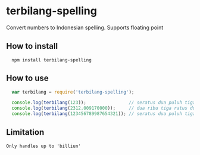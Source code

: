 # terbilang-spelling
Convert numbers to Indonesian spelling.
Supports floating point

## How to install
```shell
  npm install terbilang-spelling 
```

## How to use
```js
  var terbilang = require('terbilang-spelling');

  console.log(terbilang(123));                // seratus dua puluh tiga
  console.log(terbilang(2312.009170000));     // dua ribu tiga ratus dua belas koma nol nol sembilan satu tujuh
  console.log(terbilang(123456789987654321)); // seratus dua puluh tiga billiun empat ratus lima puluh enam triliun tujuh ratus delapan puluh sembilan miliar sembilan ratus delapan puluh tujuh juta enam ratus lima puluh empat ribu tiga ratus dua puluh
```

## Limitation
```
Only handles up to 'billiun'
```

